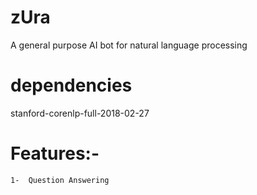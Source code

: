 # zUra
A general purpose AI bot for natural language processing

# dependencies
stanford-corenlp-full-2018-02-27

# Features:-
    1-  Question Answering
